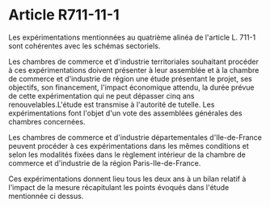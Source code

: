 # Article R711-11-1

Les expérimentations mentionnées au quatrième alinéa de l'article L. 711-1 sont cohérentes avec les schémas sectoriels.

Les chambres de commerce et d'industrie territoriales souhaitant procéder à ces expérimentations doivent présenter à leur assemblée et à la chambre de commerce et d'industrie de région une étude présentant le projet, ses objectifs, son financement, l'impact économique attendu, la durée prévue de cette expérimentation qui ne peut dépasser cinq ans renouvelables.L'étude est transmise à l'autorité de tutelle. Les expérimentations font l'objet d'un vote des assemblées générales des chambres concernées.

Les chambres de commerce et d'industrie départementales d'Ile-de-France peuvent procéder à ces expérimentations dans les mêmes conditions et selon les modalités fixées dans le règlement intérieur de la chambre de commerce et d'industrie de la région Paris-Ile-de-France.

Ces expérimentations donnent lieu tous les deux ans à un bilan relatif à l'impact de la mesure récapitulant les points évoqués dans l'étude mentionnée ci dessus.
